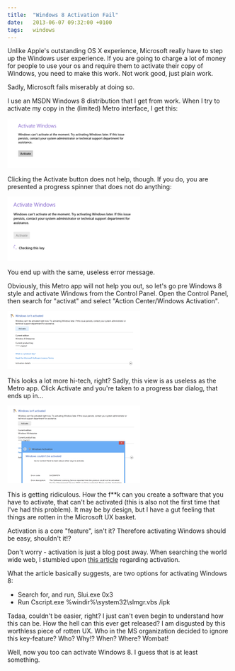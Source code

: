```yaml
---
title:  "Windows 8 Activation Fail"
date: 	2013-06-07 09:32:00 +0100
tags: 	windows
---
```



Unlike Apple's outstanding OS X experience, Microsoft really have to step up the
Windows user experience. If you are going to charge a lot of money for people to
use your os and require them to activate their copy of Windows, you need to make
this work. Not work good, just plain work.

Sadly, Microsoft fails miserably at doing so.

I use an MSDN Windows 8 distribution that I get from work. When I try to activate
my copy in the (limited) Metro interface, I get this:

!["Windows can't activate at the moment" screen.](/assets/blog/2013-06-07-windows-1.png)

Clicking the Activate button does not help, though. If you do, you are presented
a progress spinner that does not do anything:

![An activation spinner doing nothing much](/assets/blog/2013-06-07-windows-2.png)

You end up with the same, useless error message.

Obviously, this Metro app will not help you out, so let's go pre Windows 8 style
and activate Windows from the Control Panel. Open the Control Panel, then search
for "activat" and select "Action Center/Windows Activation".

![Control panel activation screen](/assets/blog/2013-06-07-windows-3.png)

This looks a lot more hi-tech, right? Sadly, this view is as useless as the Metro
app. Click Activate and you're taken to a progress bar dialog, that ends up in...

![0xC004F074 - Windows couldn't be activated](/assets/blog/2013-06-07-windows-4.png)

This is getting ridiculous. How the f**k can you create a software that you have
to activate, that can't be activated (this is also not the first time that I've
had this problem). It may be by design, but I have a gut feeling that things are
rotten in the Microsoft UX basket. 

Activation is a core "feature", isn't it? Therefore activating Windows should be
easy, shouldn't it!?

Don't worry - activation is just a blog post away. When searching the world wide
web, I stumbled upon [this article](http://support.microsoft.com/kb/2750773?wa=wsignin1.0)
regarding activation.

What the article basically suggests, are two options for activating Windows 8:

* Search for, and run, Slui.exe 0x3
* Run Cscript.exe %windir%\system32\slmgr.vbs /ipk <Your product key>

Tadaa, couldn't be easier, right? I just can't even begin to understand how this
can be. How the hell can this ever get released? I am disgusted by this worthless
piece of rotten UX. Who in the MS organization decided to ignore this key-feature?
Who? Why!? When? Where? Wombat!

Well, now you too can activate Windows 8. I guess that is at least something.